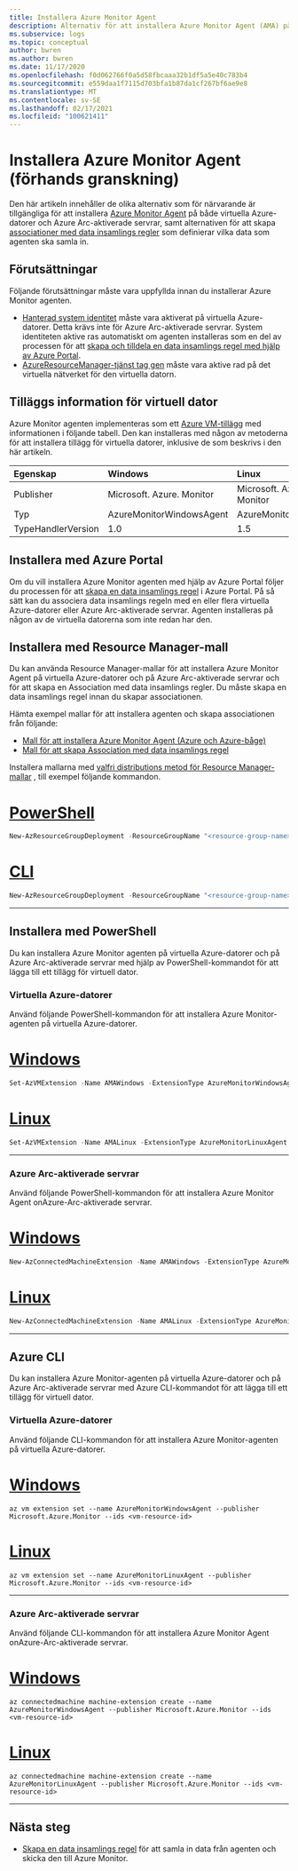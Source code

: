 ```yaml
---
title: Installera Azure Monitor Agent
description: Alternativ för att installera Azure Monitor Agent (AMA) på virtuella Azure-datorer och Azure Arc-aktiverade servrar.
ms.subservice: logs
ms.topic: conceptual
author: bwren
ms.author: bwren
ms.date: 11/17/2020
ms.openlocfilehash: f0d062766f0a5d58fbcaaa32b1df5a5e40c783b4
ms.sourcegitcommit: e559daa1f7115d703bfa1b87da1cf267bf6ae9e8
ms.translationtype: MT
ms.contentlocale: sv-SE
ms.lasthandoff: 02/17/2021
ms.locfileid: "100621411"
---
```

# <a name="install-the-azure-monitor-agent-preview"></a>Installera Azure Monitor Agent (förhands granskning)
Den här artikeln innehåller de olika alternativ som för närvarande är tillgängliga för att installera [Azure Monitor Agent](azure-monitor-agent-overview.md) på både virtuella Azure-datorer och Azure Arc-aktiverade servrar, samt alternativen för att skapa [associationer med data insamlings regler](data-collection-rule-azure-monitor-agent.md) som definierar vilka data som agenten ska samla in.

## <a name="prerequisites"></a>Förutsättningar
Följande förutsättningar måste vara uppfyllda innan du installerar Azure Monitor agenten.

- [Hanterad system identitet](../../active-directory/managed-identities-azure-resources/qs-configure-portal-windows-vm.md) måste vara aktiverat på virtuella Azure-datorer. Detta krävs inte för Azure Arc-aktiverade servrar. System identiteten aktive ras automatiskt om agenten installeras som en del av processen för att [skapa och tilldela en data insamlings regel med hjälp av Azure Portal](#install-with-azure-portal).
- [AzureResourceManager-tjänst tag gen](../../virtual-network/service-tags-overview.md) måste vara aktive rad på det virtuella nätverket för den virtuella datorn.

## <a name="virtual-machine-extension-details"></a>Tilläggs information för virtuell dator
Azure Monitor agenten implementeras som ett [Azure VM-tillägg](../../virtual-machines/extensions/overview.md) med informationen i följande tabell. Den kan installeras med någon av metoderna för att installera tillägg för virtuella datorer, inklusive de som beskrivs i den här artikeln.

| Egenskap | Windows | Linux |
|:---|:---|:---|
| Publisher | Microsoft. Azure. Monitor  | Microsoft. Azure. Monitor |
| Typ      | AzureMonitorWindowsAgent | AzureMonitorLinuxAgent  |
| TypeHandlerVersion  | 1.0 | 1.5 |


## <a name="install-with-azure-portal"></a>Installera med Azure Portal
Om du vill installera Azure Monitor agenten med hjälp av Azure Portal följer du processen för att [skapa en data insamlings regel](data-collection-rule-azure-monitor-agent.md#create-rule-and-association-in-azure-portal) i Azure Portal. På så sätt kan du associera data insamlings regeln med en eller flera virtuella Azure-datorer eller Azure Arc-aktiverade servrar. Agenten installeras på någon av de virtuella datorerna som inte redan har den.


## <a name="install-with-resource-manager-template"></a>Installera med Resource Manager-mall
Du kan använda Resource Manager-mallar för att installera Azure Monitor Agent på virtuella Azure-datorer och på Azure Arc-aktiverade servrar och för att skapa en Association med data insamlings regler. Du måste skapa en data insamlings regel innan du skapar associationen.

Hämta exempel mallar för att installera agenten och skapa associationen från följande: 

- [Mall för att installera Azure Monitor Agent (Azure och Azure-båge)](../agents/resource-manager-agent.md#azure-monitor-agent-preview) 
- [Mall för att skapa Association med data insamlings regel](../samples/resource-manager-data-collection-rules.md)

Installera mallarna med [valfri distributions metod för Resource Manager-mallar](../../azure-resource-manager/templates/deploy-powershell.md) , till exempel följande kommandon.

# <a name="powershell"></a>[PowerShell](#tab/ARMAgentPowerShell)
```powershell
New-AzResourceGroupDeployment -ResourceGroupName "<resource-group-name>" -TemplateFile "<template-filename.json>" -TemplateParameterFile "<parameter-filename.json>"
```
# <a name="cli"></a>[CLI](#tab/ARMAgentCLI)
```powershell
New-AzResourceGroupDeployment -ResourceGroupName "<resource-group-name>" -TemplateFile "<template-filename.json>" -TemplateParameterFile "<parameter-filename.json>"
```
---

## <a name="install-with-powershell"></a>Installera med PowerShell
Du kan installera Azure Monitor agenten på virtuella Azure-datorer och på Azure Arc-aktiverade servrar med hjälp av PowerShell-kommandot för att lägga till ett tillägg för virtuell dator. 

### <a name="azure-virtual-machines"></a>Virtuella Azure-datorer
Använd följande PowerShell-kommandon för att installera Azure Monitor-agenten på virtuella Azure-datorer.
# <a name="windows"></a>[Windows](#tab/PowerShellWindows)
```powershell
Set-AzVMExtension -Name AMAWindows -ExtensionType AzureMonitorWindowsAgent -Publisher Microsoft.Azure.Monitor -ResourceGroupName <resource-group-name> -VMName <virtual-machine-name> -Location <location>
```
# <a name="linux"></a>[Linux](#tab/PowerShellLinux)
```powershell
Set-AzVMExtension -Name AMALinux -ExtensionType AzureMonitorLinuxAgent -Publisher Microsoft.Azure.Monitor -ResourceGroupName <resource-group-name> -VMName <virtual-machine-name> -Location <location>
```
---

### <a name="azure-arc-enabled-servers"></a>Azure Arc-aktiverade servrar
Använd följande PowerShell-kommandon för att installera Azure Monitor Agent onAzure-Arc-aktiverade servrar.
# <a name="windows"></a>[Windows](#tab/PowerShellWindowsArc)
```powershell
New-AzConnectedMachineExtension -Name AMAWindows -ExtensionType AzureMonitorWindowsAgent -Publisher Microsoft.Azure.Monitor -ResourceGroupName <resource-group-name> -MachineName <virtual-machine-name> -Location <location>
```
# <a name="linux"></a>[Linux](#tab/PowerShellLinuxArc)
```powershell
New-AzConnectedMachineExtension -Name AMALinux -ExtensionType AzureMonitorLinuxAgent -Publisher Microsoft.Azure.Monitor -ResourceGroupName <resource-group-name> -MachineName <virtual-machine-name> -Location <location>
```
---
## <a name="azure-cli"></a>Azure CLI
Du kan installera Azure Monitor-agenten på virtuella Azure-datorer och på Azure Arc-aktiverade servrar med Azure CLI-kommandot för att lägga till ett tillägg för virtuell dator. 

### <a name="azure-virtual-machines"></a>Virtuella Azure-datorer
Använd följande CLI-kommandon för att installera Azure Monitor-agenten på virtuella Azure-datorer.
# <a name="windows"></a>[Windows](#tab/CLIWindows)
```azurecli
az vm extension set --name AzureMonitorWindowsAgent --publisher Microsoft.Azure.Monitor --ids <vm-resource-id>
```
# <a name="linux"></a>[Linux](#tab/CLILinux)
```azurecli
az vm extension set --name AzureMonitorLinuxAgent --publisher Microsoft.Azure.Monitor --ids <vm-resource-id>
```
---
### <a name="azure-arc-enabled-servers"></a>Azure Arc-aktiverade servrar
Använd följande CLI-kommandon för att installera Azure Monitor Agent onAzure-Arc-aktiverade servrar.

# <a name="windows"></a>[Windows](#tab/CLIWindowsArc)
```azurecli
az connectedmachine machine-extension create --name AzureMonitorWindowsAgent --publisher Microsoft.Azure.Monitor --ids <vm-resource-id>
```
# <a name="linux"></a>[Linux](#tab/CLILinuxArc)
```azurecli
az connectedmachine machine-extension create --name AzureMonitorLinuxAgent --publisher Microsoft.Azure.Monitor --ids <vm-resource-id>
```
---


## <a name="next-steps"></a>Nästa steg

- [Skapa en data insamlings regel](data-collection-rule-azure-monitor-agent.md) för att samla in data från agenten och skicka den till Azure Monitor.
